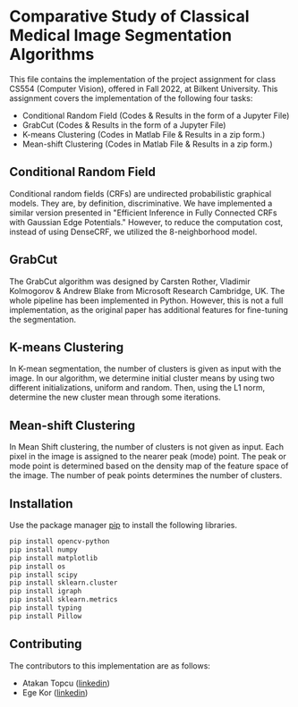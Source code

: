 # Comparative Study of Classical Medical Image Segmentation Algorithms

This file contains the implementation of the project assignment for class CS554 (Computer Vision), offered in Fall 2022, at Bilkent University. This assignment covers the implementation of the following four tasks:

- Conditional Random Field (Codes & Results in the form of a Jupyter File)
- GrabCut (Codes & Results in the form of a Jupyter File)
- K-means Clustering (Codes in Matlab File & Results in a zip form.)
- Mean-shift Clustering (Codes in Matlab File & Results in a zip form.)

## Conditional Random Field
Conditional random fields (CRFs) are undirected probabilistic graphical models. They are, by definition, discriminative. We have implemented a similar version presented in "Efficient Inference in Fully Connected CRFs with Gaussian Edge Potentials." However, to reduce the computation cost, instead of using DenseCRF, we utilized the 8-neighborhood model.

## GrabCut
The GrabCut algorithm was designed by Carsten Rother, Vladimir Kolmogorov & Andrew Blake from Microsoft Research Cambridge, UK. The whole pipeline has been implemented in Python. However, this is not a full implementation, as the original paper has additional features for fine-tuning the segmentation.

## K-means Clustering
In K-mean segmentation, the number of clusters is given
as input with the image. In our algorithm, we determine initial
cluster means by using two different initializations, uniform
and random. Then, using the L1 norm, determine the new
cluster mean through some iterations.

## Mean-shift Clustering 
In Mean Shift clustering, the number of clusters is not given
as input. Each pixel in the image is assigned to the nearer
peak (mode) point. The peak or mode point is determined
based on the density map of the feature space of the image. The
number of peak points determines the number of clusters.

## Installation

Use the package manager [pip](https://pip.pypa.io/en/stable/) to install the following libraries.

```bash
pip install opencv-python
pip install numpy
pip install matplotlib
pip install os
pip install scipy
pip install sklearn.cluster
pip install igraph
pip install sklearn.metrics
pip install typing
pip install Pillow
```

## Contributing

The contributors to this implementation are as follows:

- Atakan Topcu ([linkedin](https://www.linkedin.com/in/atakan-topcu-0a47791b9/))
- Ege Kor ([linkedin](https://www.linkedin.com/in/ege-kor-691b5b192/))
